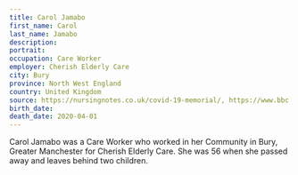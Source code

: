 ```yaml
---
title: Carol Jamabo
first_name: Carol
last_name: Jamabo
description: 
portrait: 
occupation: Care Worker
employer: Cherish Elderly Care
city: Bury
province: North West England
country: United Kingdom
source: https://nursingnotes.co.uk/covid-19-memorial/, https://www.bbc.com/news/uk-england-manchester-52184812, https://www.theguardian.com/society/2020/apr/06/residential-homes-desperate-for-ppe-as-two-care-workers-die
birth_date: 
death_date: 2020-04-01
---
```


Carol Jamabo was a Care Worker who worked in her Community in Bury, Greater Manchester for Cherish Elderly Care. She was 56 when she passed away and leaves behind two children.